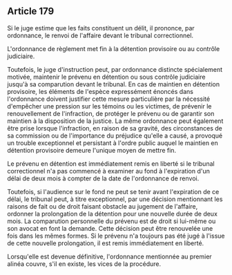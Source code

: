 Article 179
----
Si le juge estime que les faits constituent un délit, il prononce, par
ordonnance, le renvoi de l'affaire devant le tribunal correctionnel.

L'ordonnance de règlement met fin à la détention provisoire ou au contrôle
judiciaire.

Toutefois, le juge d'instruction peut, par ordonnance distincte spécialement
motivée, maintenir le prévenu en détention ou sous contrôle judiciaire jusqu'à
sa comparution devant le tribunal. En cas de maintien en détention provisoire,
les éléments de l'espèce expressément énoncés dans l'ordonnance doivent
justifier cette mesure particulière par la nécessité d'empêcher une pression sur
les témoins ou les victimes, de prévenir le renouvellement de l'infraction, de
protéger le prévenu ou de garantir son maintien à la disposition de la justice.
La même ordonnance peut également être prise lorsque l'infraction, en raison de
sa gravité, des circonstances de sa commission ou de l'importance du préjudice
qu'elle a causé, a provoqué un trouble exceptionnel et persistant à l'ordre
public auquel le maintien en détention provisoire demeure l'unique moyen de
mettre fin.

Le prévenu en détention est immédiatement remis en liberté si le tribunal
correctionnel n'a pas commencé à examiner au fond à l'expiration d'un délai de
deux mois à compter de la date de l'ordonnance de renvoi.

Toutefois, si l'audience sur le fond ne peut se tenir avant l'expiration de ce
délai, le tribunal peut, à titre exceptionnel, par une décision mentionnant les
raisons de fait ou de droit faisant obstacle au jugement de l'affaire, ordonner
la prolongation de la détention pour une nouvelle durée de deux mois. La
comparution personnelle du prévenu est de droit si lui-même ou son avocat en
font la demande. Cette décision peut être renouvelée une fois dans les mêmes
formes. Si le prévenu n'a toujours pas été jugé à l'issue de cette nouvelle
prolongation, il est remis immédiatement en liberté.

Lorsqu'elle est devenue définitive, l'ordonnance mentionnée au premier alinéa
couvre, s'il en existe, les vices de la procédure.
